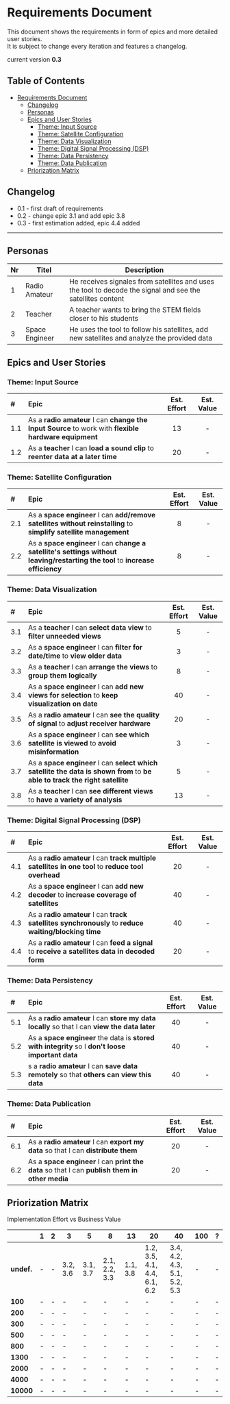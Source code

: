 # Requirements Document

This document shows the requirements in form of epics and more detailed user stories.  
It is subject to change every iteration and features a changelog.

current version **0.3**

## Table of Contents

   * [Requirements Document](#requirements-document)
      * [Changelog](#changelog)
      * [Personas](#personas)
      * [Epics and User Stories](#epics-and-user-stories)
         * [Theme: Input Source](#theme-input-source)
         * [Theme: Satellite Configuration](#theme-satellite-configuration)
         * [Theme: Data Visualization](#theme-data-visualization)
         * [Theme: Digital Signal Processing (DSP)](#theme-digital-signal-processing-dsp)
         * [Theme: Data Persistency](#theme-data-persistency)
         * [Theme: Data Publication](#theme-data-publication)
      * [Priorization Matrix](#priorization-matrix)

## Changelog

* 0.1 - first draft of requirements
* 0.2 - change epic 3.1 and add epic 3.8
* 0.3 - first estimation added, epic 4.4 added

---

## Personas

| Nr | Titel | Description |
| --- | --- | --- |
| 1 | Radio Amateur | He receives signales from satellites and uses the tool to decode the signal and see the satellites content |
| 2 | Teacher | A teacher wants to bring the STEM fields closer to his students |
| 3 | Space Engineer | He uses the tool to follow his satellites, add new satellites and analyze the provided data |

## Epics and User Stories
### Theme: Input Source

| # | Epic | Est. Effort | Est. Value |
|:--- |:--- |:---:|:---:|
| 1.1 | As a **radio amateur** I can **change the Input Source** to work with **flexible hardware equipment** |13 | -|
| 1.2 | As a **teacher** I  can **load a sound clip** to **reenter data at a later time** |20 | -|

### Theme: Satellite Configuration

| # | Epic |Est. Effort | Est. Value |
|:--- |:--- |:---:|:---:|
| 2.1 | As a **space engineer** I can **add/remove satellites without reinstalling** to **simplify satellite management** | 8 | -|
| 2.2 | As a **space engineer** I can **change a satellite's settings without leaving/restarting the tool** to **increase efficiency** | 8 | -|

### Theme: Data Visualization

| # | Epic | Est. Effort | Est. Value |
|:--- |:--- |:---:|:---:|
| 3.1 | As a **teacher** I can **select data view** to **filter unneeded views** | 5 | -|
| 3.2 | As a **space engineer** I can **filter for date/time** to **view older data** | 3 | -|
| 3.3 | As a **teacher** I can **arrange the views** to **group them logically** | 8 | -|
| 3.4 | As a **space engineer** I can **add new views for selection** to **keep visualization on date** | 40 | -|
| 3.5 | As a **radio amateur** I can **see the quality of signal** to **adjust receiver hardware** | 20 | -|
| 3.6 | As a **space engineer** I can **see which satellite is viewed** to **avoid misinformation** | 3 | -|
| 3.7 | As a **space engineer** I can **select which satellite the data is shown from** to **be able to track the right satellite** | 5 | -|
| 3.8 | As a **teacher** I can **see different views** to **have a variety of analysis** | 13 |- |

### Theme: Digital Signal Processing (DSP)

| # | Epic | Est. Effort | Est. Value |
|:--- |:--- |:---:|:---:|
| 4.1 | As a **radio amateur** I can **track multiple satellites in one tool** to **reduce tool overhead** | 20 |- |
| 4.2 | As a **space engineer** I can **add new decoder** to **increase coverage of satellites** | 40 |- |
| 4.3 | As a **radio amateur** I can **track satellites synchronously** to **reduce waiting/blocking time** | 40 |- |
| 4.4 | As a **radio amateur** I can **feed a signal** to **receive a satellites data in decoded form** | 20 | -|

### Theme: Data Persistency

| # | Epic | Est. Effort | Est. Value |
|:--- |:--- |:---:|:---:|
| 5.1 | As a **radio amateur** I can **store my data locally** so that I can **view the data later** | 40 |- |
| 5.2 | As a **space engineer** the data is **stored with integrity** so I **don't loose important data** | 40 |- |
| 5.3 | s a **radio amateur** I can **save data remotely** so that **others can view this data** | 40 |- |

### Theme: Data Publication

| # | Epic | Est. Effort | Est. Value |
|:--- |:--- |:---:|:---:|
| 6.1 | As a **radio amateur** I can **export my data** so that I can **distribute them** | 20 | - |
| 6.2 | As a **space engineer** I can **print the data** so that I can **publish them in other media** | 20 | - |

## Priorization Matrix

Implementation Effort vs Business Value

| | 1 | 2 | 3 | 5 | 8 | 13 | 20 | 40 | 100 | ? |
| --- | --- | --- | --- | --- | --- | --- | --- | --- | --- | --- |
| **undef.** | - | - | 3.2, 3.6 | 3.1, 3.7 | 2.1, 2.2, 3.3 | 1.1, 3.8 | 1.2, 3.5, 4.1, 4.4, 6.1, 6.2 | 3.4, 4.2, 4.3, 5.1, 5.2, 5.3 | - | - |
| **100** | - | - | - | - | - | - | - | - | - | - |
| **200** | - | - | - | - | - | - | - | - | - | - |
| **300** | - | - | - | - | - | - | - | - | - | - |
| **500** | - | - | - | - | - | - | - | - | - | - |
| **800** | - | - | - | - | - | - | - | - | - | - |
| **1300**| - | - | - | - | - | - | - | - | - | - |
| **2000**| - | - | - | - | - | - | - | - | - | - |
| **4000**| - | - | - | - | - | - | - | - | - | - |
| **10000**| - | - | - | - | - | - | - | - | - | - |
